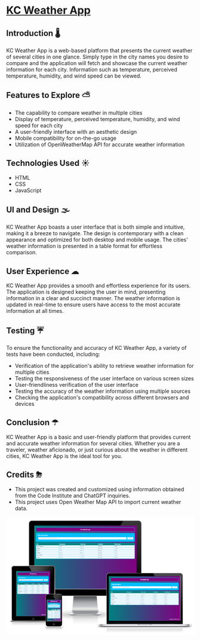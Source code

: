 # [KC Weather App](https://kc-7.github.io/kc-weather-app/) 

## Introduction 🌡
KC Weather App is a web-based platform that presents the current weather of several cities in one glance. Simply type in the city names you desire to compare and the application will fetch and showcase the current weather information for each city. Information such as temperature, perceived temperature, humidity, and wind speed can be viewed.

## Features to Explore ⛅
- The capability to compare weather in multiple cities
- Display of temperature, perceived temperature, humidity, and wind speed for each city
- A user-friendly interface with an aesthetic design
- Mobile compatibility for on-the-go usage
- Utilization of OpenWeatherMap API for accurate weather information

## Technologies Used ☀
- HTML
- CSS
- JavaScript

## UI and Design 🌫
KC Weather App boasts a user interface that is both simple and intuitive, making it a breeze to navigate. The design is contemporary with a clean appearance and optimized for both desktop and mobile usage. The cities' weather information is presented in a table format for effortless comparison.

## User Experience ☁
KC Weather App provides a smooth and effortless experience for its users. The application is designed keeping the user in mind, presenting information in a clear and succinct manner. The weather information is updated in real-time to ensure users have access to the most accurate information at all times.

## Testing ☔
To ensure the functionality and accuracy of KC Weather App, a variety of tests have been conducted, including:

- Verification of the application's ability to retrieve weather information for multiple cities
- Testing the responsiveness of the user interface on various screen sizes
- User-friendliness verification of the user interface
- Testing the accuracy of the weather information using multiple sources
- Checking the application's compatibility across different browsers and devices

## Conclusion ☂
KC Weather App is a basic and user-friendly platform that provides current and accurate weather information for several cities. Whether you are a traveler, weather aficionado, or just curious about the weather in different cities, KC Weather App is the ideal tool for you.

## Credits ⛈
- This project was created and customized using information obtained from the Code Institute and ChatGPT inquiries.
- This project uses Open Weather Map API to import current weather data.

<img src="assets/images/weather.png" alt="Weather App UI">


